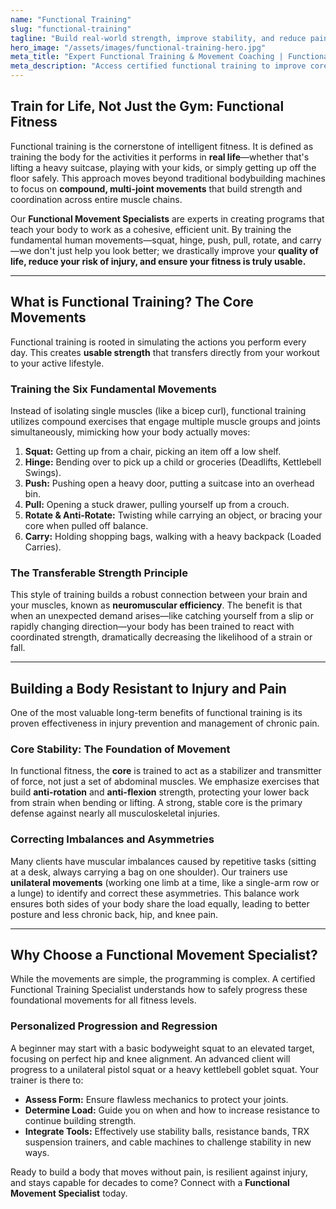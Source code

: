 ```yaml
---
name: "Functional Training"
slug: "functional-training"
tagline: "Build real-world strength, improve stability, and reduce pain by training the movements of daily life."
hero_image: "/assets/images/functional-training-hero.jpg"
meta_title: "Expert Functional Training & Movement Coaching | Functional Fitness"
meta_description: "Access certified functional training to improve core stability, balance, and agility. Our programs build usable strength for lifting, bending, and moving without pain or injury."
---
```

## Train for Life, Not Just the Gym: Functional Fitness

Functional training is the cornerstone of intelligent fitness. It is defined as training the body for the activities it performs in **real life**—whether that's lifting a heavy suitcase, playing with your kids, or simply getting up off the floor safely. This approach moves beyond traditional bodybuilding machines to focus on **compound, multi-joint movements** that build strength and coordination across entire muscle chains.

Our **Functional Movement Specialists** are experts in creating programs that teach your body to work as a cohesive, efficient unit. By training the fundamental human movements—squat, hinge, push, pull, rotate, and carry—we don't just help you look better; we drastically improve your **quality of life, reduce your risk of injury, and ensure your fitness is truly usable.**

---

## What is Functional Training? The Core Movements

Functional training is rooted in simulating the actions you perform every day. This creates **usable strength** that transfers directly from your workout to your active lifestyle.

### Training the Six Fundamental Movements
Instead of isolating single muscles (like a bicep curl), functional training utilizes compound exercises that engage multiple muscle groups and joints simultaneously, mimicking how your body actually moves:

1.  **Squat:** Getting up from a chair, picking an item off a low shelf.
2.  **Hinge:** Bending over to pick up a child or groceries (Deadlifts, Kettlebell Swings).
3.  **Push:** Pushing open a heavy door, putting a suitcase into an overhead bin.
4.  **Pull:** Opening a stuck drawer, pulling yourself up from a crouch.
5.  **Rotate & Anti-Rotate:** Twisting while carrying an object, or bracing your core when pulled off balance.
6.  **Carry:** Holding shopping bags, walking with a heavy backpack (Loaded Carries).

### The Transferable Strength Principle
This style of training builds a robust connection between your brain and your muscles, known as **neuromuscular efficiency**. The benefit is that when an unexpected demand arises—like catching yourself from a slip or rapidly changing direction—your body has been trained to react with coordinated strength, dramatically decreasing the likelihood of a strain or fall.

---

## Building a Body Resistant to Injury and Pain

One of the most valuable long-term benefits of functional training is its proven effectiveness in injury prevention and management of chronic pain.

### Core Stability: The Foundation of Movement
In functional fitness, the **core** is trained to act as a stabilizer and transmitter of force, not just a set of abdominal muscles. We emphasize exercises that build **anti-rotation** and **anti-flexion** strength, protecting your lower back from strain when bending or lifting. A strong, stable core is the primary defense against nearly all musculoskeletal injuries.

### Correcting Imbalances and Asymmetries
Many clients have muscular imbalances caused by repetitive tasks (sitting at a desk, always carrying a bag on one shoulder). Our trainers use **unilateral movements** (working one limb at a time, like a single-arm row or a lunge) to identify and correct these asymmetries. This balance work ensures both sides of your body share the load equally, leading to better posture and less chronic back, hip, and knee pain.

---

## Why Choose a Functional Movement Specialist?

While the movements are simple, the programming is complex. A certified Functional Training Specialist understands how to safely progress these foundational movements for all fitness levels.

### Personalized Progression and Regression
A beginner may start with a basic bodyweight squat to an elevated target, focusing on perfect hip and knee alignment. An advanced client will progress to a unilateral pistol squat or a heavy kettlebell goblet squat. Your trainer is there to:
* **Assess Form:** Ensure flawless mechanics to protect your joints.
* **Determine Load:** Guide you on when and how to increase resistance to continue building strength.
* **Integrate Tools:** Effectively use stability balls, resistance bands, TRX suspension trainers, and cable machines to challenge stability in new ways.

Ready to build a body that moves without pain, is resilient against injury, and stays capable for decades to come? Connect with a **Functional Movement Specialist** today.